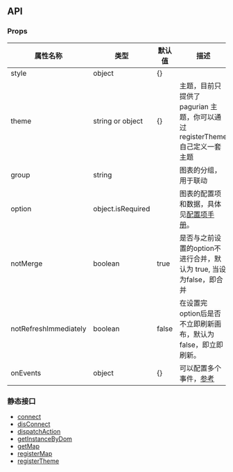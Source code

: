 
## API

### Props

属性名称                  | 类型                | 默认值   | 描述
--------------------- | ----------------- | ----- | -----------------------------------------------------------------
style                 | object            | {}    |
theme                 | string or object  | {}    | 主题，目前只提供了 pagurian 主题，你可以通过registerTheme 自己定义一套主题
group                 | string            |       | 图表的分组，用于联动
option                | object.isRequired |       | 图表的配置项和数据，具体见[配置项手册](http://echarts.baidu.com/option.html#title)。
notMerge              | boolean           | true  | 是否与之前设置的option不进行合并，默认为 true, 当设为false，即合并
notRefreshImmediately | boolean           | false | 在设置完option后是否不立即刷新画布，默认为false，即立即刷新。
onEvents              | object            | {}    | 可以配置多个事件，[参考](http://echarts.baidu.com/api.html#events)


### 静态接口

- [connect](http://echarts.baidu.com/api.html#echarts.connect)
- [disConnect](http://echarts.baidu.com/api.html#echarts.disconnect)
- [dispatchAction](http://echarts.baidu.com/api.html#echarts.dispose)
- [getInstanceByDom](http://echarts.baidu.com/api.html#echarts.getInstanceByDom)
- [getMap](http://echarts.baidu.com/api.html#echarts.getMap)
- [registerMap](http://echarts.baidu.com/api.html#echarts.registerMap)
- [registerTheme](http://echarts.baidu.com/api.html#echarts.registerTheme)
